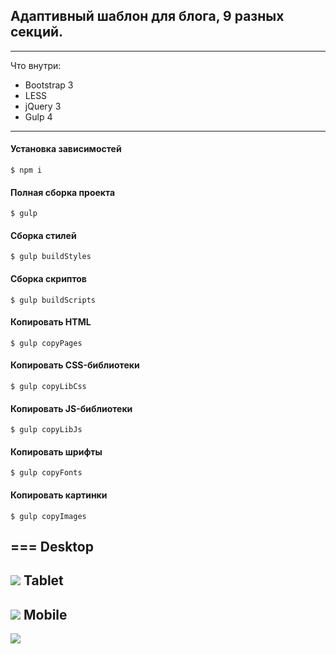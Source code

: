 ## Адаптивный шаблон для блога, 9 разных секций.
---
Что внутри:
* Bootstrap 3
* LESS
* jQuery 3
* Gulp 4
----
#### Установка зависимостей
    $ npm i

#### Полная сборка проекта
    $ gulp

#### Сборка стилей
    $ gulp buildStyles

#### Сборка скриптов
    $ gulp buildScripts

#### Копировать HTML
    $ gulp copyPages

#### Копировать CSS-библиотеки
    $ gulp copyLibCss

#### Копировать JS-библиотеки
    $ gulp copyLibJs

#### Копировать шрифты
    $ gulp copyFonts

#### Копировать картинки
    $ gulp copyImages
===
Desktop
---
![](https://github.com/AKopytenko/Templates/blob/master/blog/preview-desktop.jpg)
Tablet
---
![](https://github.com/AKopytenko/Templates/blob/master/blog/preview-tablet.jpg)
Mobile
---
![](https://github.com/AKopytenko/Templates/blob/master/blog/preview-mobile.jpg)